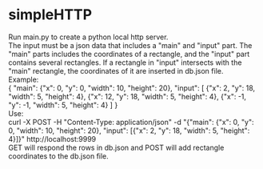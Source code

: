 # simpleHTTP

Run main.py to create a python local http server.<br />
The input must be a json data that includes a "main" and "input" part. The "main" parts includes the coordinates of a rectangle, and the "input" part contains several rectangles. If a rectangle in "input" intersects with the "main" rectangle, the coordinates of it are inserted in db.json file.<br />
Example:<br />
{
"main": {"x": 0, "y": 0, "width": 10, "height": 20},
"input": [
{"x": 2, "y": 18, "width": 5, "height": 4},
{"x": 12, "y": 18, "width": 5, "height": 4},
{"x": -1, "y": -1, "width": 5, "height": 4}
]
}
<br />
Use: <br />
curl -X POST -H "Content-Type: application/json" -d "{\"main\": {\"x\": 0, \"y\": 0, \"width\": 10, \"height\": 20}, \"input\": [{\"x\": 2, \"y\": 18, \"width\": 5, \"height\": 4}]}" http://localhost:9999 <br />
GET will respond the rows in db.json and POST will add rectangle coordinates to the db.json file.
